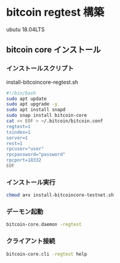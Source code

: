# bitcoin regtest 構築

ubutu 18.04LTS

## bitcoin core インストール

### インストールスクリプト

install-bitcoincore-regtest.sh


```bash
#!/bin/bash
sudo apt update
sudo apt upgrade -y
sudo apt install snapd
sudo snap install bitcoin-core
cat << EOF > ~/.bitcoin/bitcoin.conf
regtest=1
txindex=1
server=1
rest=1
rpcuser="user"
rpcpassword="password"
rpcport=18332
EOF
```


### インストール実行

```bash
chmod a+x install-bitcoincore-testnet.sh

```

### デーモン起動


```bash
bitcoin-core.daemon -regtest
```

### クライアント接続

```bash
bitcoin-core.cli -regtest help
```



